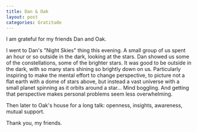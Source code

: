 ```yaml
---
title: Dan & Oak
layout: post
categories: Gratitude
---
```


I am grateful for my friends Dan and Oak.

I went to Dan's "Night Skies" thing this evening. A small group of us spent an
hour or so outside in the dark, looking at the stars. Dan showed us some of the
constellations, some of the brighter stars. It was good to be outside in the
dark, with so many stars shining so brightly down on us. Particularly inspiring
to make the mental effort to change perspective, to picture not a flat earth
with a dome of stars above, but instead a vast universe with a small planet
spinning as it orbits around a star... Mind boggling. And getting that
perspective makes personal problems seem less overwhelming.

Then later to Oak's house for a long talk: openness, insights, awareness, mutual
support.

Thank you, my friends.
